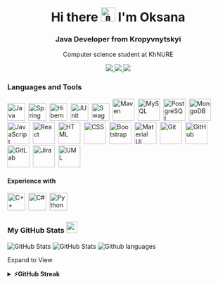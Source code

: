 <div align="center">
  <h1>Hi there <img src="https://raw.githubusercontent.com/Tarikul-Islam-Anik/Animated-Fluent-Emojis/master/Emojis/Hand%20gestures/Waving%20Hand.png" alt="👋" width="32" height="32" />
  I'm Oksana</h1>
  <h3>Java Developer from Kropyvnytskyi</h3>
  <p>Computer science student at KhNURE</p>
</div>

<div align="center">
  <a href="https://t.me/vykssy"> 
    <img src="https://img.shields.io/badge/Telegram-blue?style=for-the-badge&logo=telegram&logoColor=white">
  </a>
  <a href="https://www.linkedin.com/in/oksana-vykhryst"> 
    <img src="https://img.shields.io/badge/LinkedIn-blue?style=for-the-badge&logo=linkedin&logoColor=white">
  </a>
  <a href="https://www.instagram.com/vykssy/"> 
    <img src="https://img.shields.io/badge/Instagram-blue?style=for-the-badge&logo=instagram&logoColor=white">
  </a>
</div>

### Languages and Tools
<div>
<img src="https://cdn.jsdelivr.net/gh/devicons/devicon@latest/icons/java/java-original-wordmark.svg" title="Java" width="40" height="40"/>&nbsp;
<img src="https://cdn.jsdelivr.net/gh/devicons/devicon@latest/icons/spring/spring-original.svg" title="Spring" width="40" height="40"/>&nbsp;
<img src="https://cdn.jsdelivr.net/gh/devicons/devicon@latest/icons/hibernate/hibernate-original-wordmark.svg" title="Hibernate" width="40" height="40"/>&nbsp;
<img src="https://cdn.jsdelivr.net/gh/devicons/devicon@latest/icons/junit/junit-original-wordmark.svg" title="JUnit" width="40" height="40"/>&nbsp;
<img src="https://cdn.jsdelivr.net/gh/devicons/devicon@latest/icons/swagger/swagger-original.svg" title="Swagger" width="40" height="40"/>&nbsp;    
<img src="https://cdn.jsdelivr.net/gh/devicons/devicon@latest/icons/maven/maven-original.svg" title="Maven" width="50" height="50"/>&nbsp;
<img src="https://cdn.jsdelivr.net/gh/devicons/devicon@latest/icons/mysql/mysql-original-wordmark.svg" title="MySQL" width="50" height="50"/>&nbsp;
<img src="https://cdn.jsdelivr.net/gh/devicons/devicon@latest/icons/postgresql/postgresql-original-wordmark.svg" title="PostgreSQL" width="50" height="50"/>&nbsp;
<img src="https://cdn.jsdelivr.net/gh/devicons/devicon@latest/icons/mongodb/mongodb-original-wordmark.svg" title="MongoDB" width="50" height="50"/>&nbsp;
<img src="https://cdn.jsdelivr.net/gh/devicons/devicon@latest/icons/javascript/javascript-original.svg"  title="JavaScript" width="50" height="50"/>&nbsp;
<img src="https://cdn.jsdelivr.net/gh/devicons/devicon@latest/icons/react/react-original.svg" title="React" width="50" height="50"/>&nbsp;          
<img src="https://cdn.jsdelivr.net/gh/devicons/devicon@latest/icons/html5/html5-original-wordmark.svg" title="HTML" width="50" height="50"/>&nbsp;
<img src="https://cdn.jsdelivr.net/gh/devicons/devicon@latest/icons/css3/css3-original-wordmark.svg" title="CSS" width="50" height="50"/>&nbsp;
<img src="https://cdn.jsdelivr.net/gh/devicons/devicon@latest/icons/bootstrap/bootstrap-original.svg" title="Bootstrap" width="50" height="50"/>&nbsp;
<img src="https://cdn.jsdelivr.net/gh/devicons/devicon@latest/icons/materialui/materialui-original.svg" title="Material UI" width="50" height="50"/>&nbsp;
<img src="https://cdn.jsdelivr.net/gh/devicons/devicon@latest/icons/git/git-original.svg" title="Git" width="50" height="50"/>&nbsp;
<img src="https://cdn.jsdelivr.net/gh/devicons/devicon@latest/icons/github/github-original.svg" title="GitHub" width="50" height="50"/>&nbsp;
<img src="https://cdn.jsdelivr.net/gh/devicons/devicon@latest/icons/gitlab/gitlab-original.svg" title="GitLab" width="50" height="50"/>&nbsp;
<img src="https://cdn.jsdelivr.net/gh/devicons/devicon@latest/icons/jira/jira-original-wordmark.svg" title="Jira" width="50" height="50"/>&nbsp;
<img src="https://cdn.jsdelivr.net/gh/devicons/devicon@latest/icons/unifiedmodelinglanguage/unifiedmodelinglanguage-original.svg" title="UML" width="50" height="50"/>&nbsp;
</div>

#### Experience with
<div>
<img src="https://cdn.jsdelivr.net/gh/devicons/devicon@latest/icons/cplusplus/cplusplus-original.svg" title="C++" width="40" height="40"/>&nbsp;
<img src="https://cdn.jsdelivr.net/gh/devicons/devicon@latest/icons/csharp/csharp-original.svg" title="C#" width="40" height="40"/>&nbsp;
<img src="https://cdn.jsdelivr.net/gh/devicons/devicon@latest/icons/python/python-original.svg" title="Python" width="40" height="40"/>&nbsp;
</div>

### My GitHub Stats <img src="https://i.pinimg.com/originals/65/c4/f4/65c4f452571be1261e9c623f7da488ac.gif" width="25px">
<div>
  <img align="center" src="http://github-profile-summary-cards.vercel.app/api/cards/profile-details?username=vykhryst&theme=buefy&border=false" alt="GitHub Stats" />
  <img align="center" src="https://github-readme-stats.vercel.app/api?username=vykhryst&theme=buefy&show_icons=true&hide_border=true&count_private=true" alt="GitHub Stats" />
  <img align="center" src="https://github-readme-stats.vercel.app/api/top-langs/?username=vykhryst&theme=buefy&show_icons=true&hide_border=true&layout=compact" alt="Github languages" />  
</div>

Expand to View
<details>
  <summary><b>⚡️GitHub Streak</b></summary>
  <img align="center" src="https://github-readme-streak-stats.herokuapp.com/?user=vykhryst&theme=buefy&hide_border=true" alt="GitHub Streak" />
</details>
<!-- <details>
  <summary><b>:zap: Recent GitHub Activity</b></summary>
  <br/>
   <img alt="Gift' Activity Graph" src="https://github-readme-activity-graph.vercel.app/graph?username=vykhryst&bg_color=ffffff&color=01003d&line=4600c7&point=403d3d&area=true&hide_border=true)](https://github.com/ashutosh00710/github-readme-activity-graph" />
  <br/>
</details> -->







<!--
**vykhryst/vykhryst** is a ✨ _special_ ✨ repository because its `README.md` (this file) appears on your GitHub profile.

Here are some ideas to get you started:

- 🔭 I’m currently working on ...
- 🌱 I’m currently learning ...
- 👯 I’m looking to collaborate on ...
- 🤔 I’m looking for help with ...
- 💬 Ask me about ...
- 📫 How to reach me: ...
- 😄 Pronouns: ...
- ⚡ Fun fact: ...
-->
